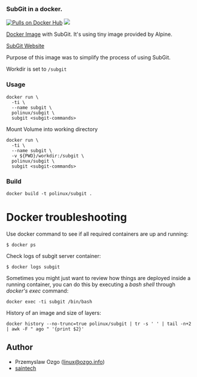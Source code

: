### SubGit in a docker.

[![Pulls on Docker Hub](https://img.shields.io/docker/pulls/saintech/subgit.svg)](https://hub.docker.com/r/saintech/subgit) [![](https://images.microbadger.com/badges/image/saintech/subgit.svg)](https://microbadger.com/images/saintech/subgit)

[Docker Image](https://registry.hub.docker.com/u/saintech/subgit/) with SubGit. It's using tiny image provided by Alpine.  

[SubGit Website](https://subgit.com/)  

Purpose of this image was to simplify the process of using SubGit.

Workdir is set to `/subgit`

### Usage

    docker run \
      -ti \
      --name subgit \
      polinux/subgit \
      subgit <subgit-commands>

Mount Volume into working directory

    docker run \
      -ti \
      --name subgit \
      -v ${PWD}/workdir:/subgit \
      polinux/subgit \
      subgit <subgit-commands>

### Build

    docker build -t polinux/subgit .

Docker troubleshooting
======================

Use docker command to see if all required containers are up and running:
```
$ docker ps
```

Check logs of subgit server container:
```
$ docker logs subgit
```

Sometimes you might just want to review how things are deployed inside a running
 container, you can do this by executing a _bash shell_ through _docker's
 exec_ command:
```
docker exec -ti subgit /bin/bash
```

History of an image and size of layers:
```
docker history --no-trunc=true polinux/subgit | tr -s ' ' | tail -n+2 | awk -F " ago " '{print $2}'
```

## Author

- Przemyslaw Ozgo (<linux@ozgo.info>)
- [saintech](https://github.com/saintech)
